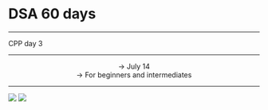 # DSA 60 days 


<hr>
CPP day 3
<hr><center>
-> July 14 <br>
-> For beginners and intermediates <br></center>
<hr>
<img src="https://github.com/Sushreesatarupa/DSA-60Days/blob/main/Day03/20210713_123208_0000.png">
<img src="https://github.com/Sushreesatarupa/DSA-60Days/blob/main/Day03/20210713_125318_0000.png">
